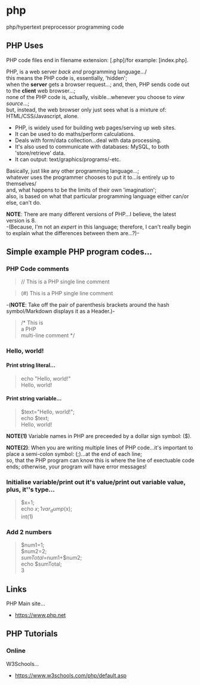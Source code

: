 # php
php/hypertext preprocessor programming code

## PHP Uses

PHP code files end in filename extension: [.php]/for example: [index.php].   

PHP, is a web server *back end* programming language.../  
this means the PHP code is, essentially, 'hidden';     
when the **server** gets a browser request...; and, then, PHP sends code out to the **client** web browser...;      
none of the PHP code is, actually, visible...whenever you choose to *view source*...;      
but, instead, the web browser only just sees what is a mixture of: HTML/CSS/Javascript, alone.  

- PHP, is widely used for building web pages/serving up web sites.  
- It can be used to do maths/perform calculations.  
- Deals with form/data collection...deal with data processing.   
- It's also used to communicate with databases: MySQL, to both 'store/retrieve' data.    
- It can output: text/graphics/programs/-etc.    

Basically, just like any other programming language...;  
whatever uses the programmer chooses to put it to...is entirely up to themselves/  
and, what happens to be the limits of their own 'imagination';    
also, is based on what that particular programming language either can/or else, can't do.  

**NOTE**: There are many different versions of PHP...I believe, the latest version is 8.  
-(Because, I'm not an *expert* in this language; therefore, I can't really begin to explain what the differences between them are...?)-  

## Simple example PHP program codes...

### PHP Code comments

> // This is a PHP single line comment 
 
> (#) This is a PHP  single line comment    

-(**NOTE**: Take off the pair of parenthesis brackets around the hash symbol/Markdown displays it as a Header.)-  

> /* This is  
>    a PHP  
>    multi-line comment */  

### Hello, world!

#### Print string literal...

> echo "Hello, world!"    
> Hello, world!  

#### Print string variable...

> $text="Hello, world!";  
> echo $text;  
> Hello, world!    

**NOTE(1)** Variable names in PHP are preceeded by a dollar sign symbol: ($).  

**NOTE(2)**: When you are writing multiple lines of PHP code...it's important to place a semi-colon symbol: (;)...at the end of each line;  
so, that the PHP program can know this is where the line of exectuable code ends; otherwise, your program will have error messages!

### Initialise variable/print out it's value/print out variable value, plus, it''s type...

> $x=1;  
> echo $x;     
> 1    
> var_dump($x);   
> int(1)  

### Add 2 numbers

> $num1=1;    
> $num2=2;   
> $sumTotal=$num1+$num2;    
> echo $sumTotal;    
> 3  

## Links

PHP Main site...  
- https://www.php.net

## PHP Tutorials

### Online

W3Schools...  
- https://www.w3schools.com/php/default.asp  


